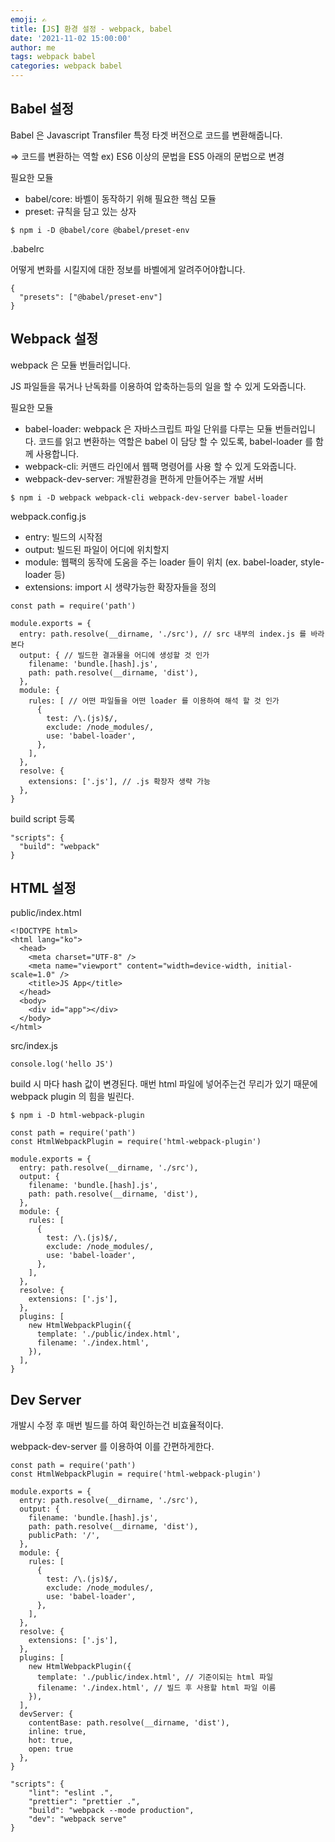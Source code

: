 ```yaml
---
emoji: ✍️
title: [JS] 환경 설정 - webpack, babel
date: '2021-11-02 15:00:00'
author: me
tags: webpack babel 
categories: webpack babel
---
```


## Babel 설정

Babel 은 Javascript Transfiler 특정 타겟 버전으로 코드를 변환해줍니다.

⇒ 코드를 변환하는 역할 ex) ES6 이상의 문법을 ES5 아래의 문법으로 변경

필요한 모듈

- babel/core: 바벨이 동작하기 위해 필요한 핵심 모듈
- preset: 규칙을 담고 있는 상자

```
$ npm i -D @babel/core @babel/preset-env
```

.babelrc

어떻게 변화를 시킬지에 대한 정보를 바벨에게 알려주어야합니다.

```
{
  "presets": ["@babel/preset-env"]
}
```

## Webpack 설정

webpack 은 모듈 번들러입니다.

JS 파일들을 묶거나 난독화를 이용하여 압축하는등의 일을 할 수 있게 도와줍니다.

필요한 모듈

- babel-loader: webpack 은 자바스크립트 파일 단위를 다루는 모듈 번들러입니다. 코드를 읽고 변환하는 역할은 babel 이 담당 할 수 있도록, babel-loader 를 함께 사용합니다.
- webpack-cli: 커맨드 라인에서 웹팩 명령어를 사용 할 수 있게 도와줍니다.
- webpack-dev-server: 개발환경을 편하게 만들어주는 개발 서버

```
$ npm i -D webpack webpack-cli webpack-dev-server babel-loader
```

webpack.config.js

- entry: 빌드의 시작점
- output: 빌드된 파일이 어디에 위치할지
- module: 웹팩의 동작에 도움을 주는 loader 들이 위치 (ex. babel-loader, style-loader 등)
- extensions: import 시 생략가능한 확장자들을 정의

```
const path = require('path')

module.exports = {
  entry: path.resolve(__dirname, './src'), // src 내부의 index.js 를 바라본다
  output: { // 빌드한 결과물을 어디에 생성할 것 인가
    filename: 'bundle.[hash].js',
    path: path.resolve(__dirname, 'dist'),
  },
  module: {
    rules: [ // 어떤 파일들을 어떤 loader 를 이용하여 해석 할 것 인가
      {
        test: /\.(js)$/,
        exclude: /node_modules/,
        use: 'babel-loader',
      },
    ],
  },
  resolve: {
    extensions: ['.js'], // .js 확장자 생략 가능
  },
}
```

build script 등록

```
"scripts": {
  "build": "webpack"
}
```

## HTML 설정

public/index.html

```
<!DOCTYPE html>
<html lang="ko">
  <head>
    <meta charset="UTF-8" />
    <meta name="viewport" content="width=device-width, initial-scale=1.0" />
    <title>JS App</title>
  </head>
  <body>
    <div id="app"></div>
  </body>
</html>
```

src/index.js

```
console.log('hello JS')
```

build 시 마다 hash 값이 변경된다. 매번 html 파일에 넣어주는건 무리가 있기 때문에 webpack plugin 의 힘을 빌린다.

```
$ npm i -D html-webpack-plugin
```

```
const path = require('path')
const HtmlWebpackPlugin = require('html-webpack-plugin')

module.exports = {
  entry: path.resolve(__dirname, './src'),
  output: {
    filename: 'bundle.[hash].js',
    path: path.resolve(__dirname, 'dist'),
  },
  module: {
    rules: [
      {
        test: /\.(js)$/,
        exclude: /node_modules/,
        use: 'babel-loader',
      },
    ],
  },
  resolve: {
    extensions: ['.js'],
  },
  plugins: [
    new HtmlWebpackPlugin({
      template: './public/index.html',
      filename: './index.html',
    }),
  ],
}
```

## Dev Server

개발시 수정 후 매번 빌드를 하여 확인하는건 비효율적이다.

webpack-dev-server 를 이용하여 이를 간편하게한다.

```
const path = require('path')
const HtmlWebpackPlugin = require('html-webpack-plugin')

module.exports = {
  entry: path.resolve(__dirname, './src'),
  output: {
    filename: 'bundle.[hash].js',
    path: path.resolve(__dirname, 'dist'),
    publicPath: '/',
  },
  module: {
    rules: [
      {
        test: /\.(js)$/,
        exclude: /node_modules/,
        use: 'babel-loader',
      },
    ],
  },
  resolve: {
    extensions: ['.js'],
  },
  plugins: [
    new HtmlWebpackPlugin({
      template: './public/index.html', // 기준이되는 html 파일
      filename: './index.html', // 빌드 후 사용할 html 파일 이름
    }),
  ],
  devServer: {
    contentBase: path.resolve(__dirname, 'dist'),
    inline: true,
    hot: true,
    open: true
  },
}
```

```
"scripts": {
    "lint": "eslint .",
    "prettier": "prettier .",
    "build": "webpack --mode production",
    "dev": "webpack serve"
}
```

